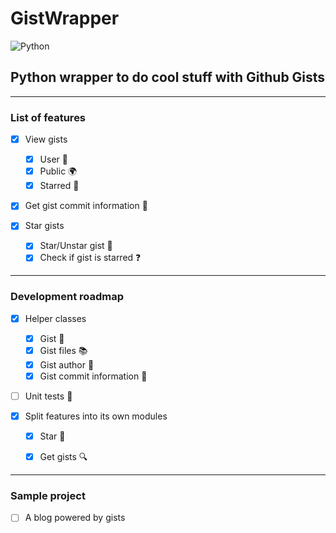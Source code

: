 # GistWrapper

![Python](https://img.shields.io/badge/python-3670A0?style=for-the-badge&logo=python&logoColor=ffdd54)

## Python wrapper to do cool stuff with Github Gists

---

### List of features

- [x] View gists
  - [x] User 🧑
  - [x] Public 🌍
  - [x] Starred 🌟

- [x] Get gist commit information 📜

- [x] Star gists
  - [x] Star/Unstar gist 🌟
  - [x] Check if gist is starred ❓

---

### Development roadmap

- [x] Helper classes
  - [x] Gist 🧾
  - [x] Gist files 📚
  - [x] Gist author 🧑
  - [x] Gist commit information 📜

- [ ] Unit tests 🧪

- [x] Split features into its own modules
  - [x] Star 🌟
  - [x] Get gists 🔍



---

### Sample project

- [ ] A blog powered by gists
